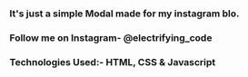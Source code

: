 ### It's just a simple Modal made for my instagram blo.

### Follow me on Instagram- @electrifying_code

### Technologies Used:- HTML, CSS & Javascript